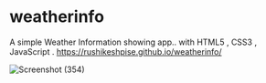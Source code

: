 # weatherinfo
A simple Weather Information showing app..
with HTML5 , CSS3 , JavaScript .
https://rushikeshpise.github.io/weatherinfo/

![Screenshot (354)](https://user-images.githubusercontent.com/71684916/136693915-0b63bf48-c35a-4ec2-a589-567042ba7d13.png)

